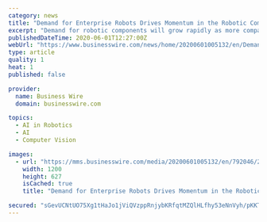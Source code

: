 ```yaml
---
category: news
title: "Demand for Enterprise Robots Drives Momentum in the Robotic Components Market as Automation and Artificial Intelligence Propel Revenue to $126.3 Billion by 2025, According to Omdia"
excerpt: "Demand for robotic components will grow rapidly as more companies realize the benefits of automation, robots, and cobots and increase adoption rates"
publishedDateTime: 2020-06-01T12:27:00Z
webUrl: "https://www.businesswire.com/news/home/20200601005132/en/Demand-Enterprise-Robots-Drives-Momentum-Robotic-Components"
type: article
quality: 1
heat: 1
published: false

provider:
  name: Business Wire
  domain: businesswire.com

topics:
  - AI in Robotics
  - AI
  - Computer Vision

images:
  - url: "https://mms.businesswire.com/media/20200601005132/en/792046/23/OMDIA_LOGO_Endorsement_Black.jpg"
    width: 1200
    height: 627
    isCached: true
    title: "Demand for Enterprise Robots Drives Momentum in the Robotic Components Market as Automation and Artificial Intelligence Propel Revenue to $126.3 Billion by 2025, According to Omdia"

secured: "sGevUCNtUO75Xg1tHaJo1jViQVzppRnjybKRfqtMZQlHLfhy53eNnVyh/pKKTBP3M/ZUDPrRhacXCOUVWZWukJYd83iXVeamAz9/+8dJvR+ZqCQLFhQuFJE+LDyv2uRyqX0NKB3/B0fUjX8UgRRKZl3BVQYX1jXqBZPNGqv13W/FeipHzO78CKgxqNKJJEUzmgCcfJMG0eX/4twug9qJGOORavER/5JxCfF00zBr+tD/2/evuf6XkkFyWByXozpNVsueiifywNEQcRILBdW3bZ5Av6fJmx+F/Wpdt/g32sCW2A8Q36K6RsCIK7pkChShDoH//sGru7ZED8nVAq5wUjHFjHTbjfjAmJ4dHc+6buxDlk3K35wOYHl+Y5UGBcgdE0LNdUdsa3UeN7N+6XJXBSqCFhONwHdlPIDI55He0XazrchWByLyv/KBDAqlrdPzVd/Zf3YAi7KaoIMU/vnuszVKgmISNMCE/MBwQuYX11Q=;WiGEqh9aSvU+LFNPIx95Xg=="
---
```


